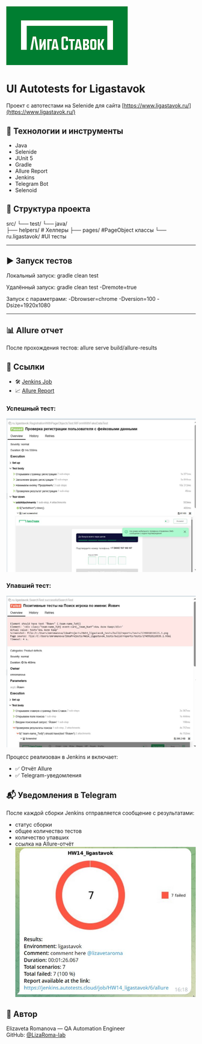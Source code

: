 # ![Ligastavok Logo](media/logo.png)

# UI Autotests for Ligastavok

Проект с автотестами  на Selenide для сайта [https://www.ligastavok.ru/](https://www.ligastavok.ru/)

## 🔧 Технологии и инструменты

- Java
- Selenide
- JUnit 5
- Gradle
- Allure Report
- Jenkins
- Telegram Bot
- Selenoid

## 📁 Структура проекта
src/
└── test/
    └── java/         
        ├── helpers/   # Хелперы
        ├── pages/     #PageObject классы
        └── ru.ligastavok/ #UI тесты

---

## ▶️ Запуск тестов

Локальный запуск:
gradle clean test

Удалённый запуск:
gradle clean test -Dremote=true

Запуск с параметрами:
-Dbrowser=chrome -Dversion=100 -Dsize=1920x1080


---

## 📊 Allure отчет

После прохождения тестов:
allure serve build/allure-results

## 🔗 Ссылки
- 🛠 [Jenkins Job](https://jenkins.autotests.cloud/job/HW14_ligastavok/)
- 📈 [Allure Report](https://jenkins.autotests.cloud/job/HW14_ligastavok/allure/)

### Успешный тест:
<img src="media/success.jpg" alt="Успешный тест" width="834"/>

### Упавший тест:
<img src="media/fail.jpg" alt="Упавший тест" width="834"/>

Процесс реализован в Jenkins и включает:

- ✅ Отчёт Allure
- ✅ Telegram-уведомления

## 📬 Уведомления в Telegram

После каждой сборки Jenkins отправляется сообщение с результатами:
- статус сборки
- общее количество тестов
- количество упавших
- ссылка на Allure-отчёт
  <img src="media/telegram-report.jpg" alt="Telegram Report"/>

## 👤 Автор

Elizaveta Romanova — QA Automation Engineer  
GitHub: [@LizaRoma-lab](https://github.com/LizaRoma-lab)